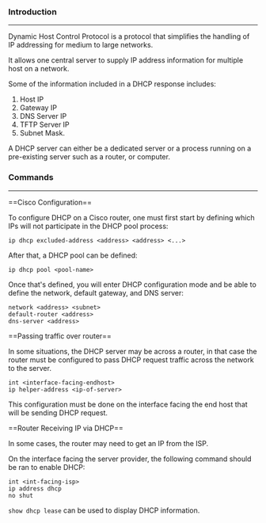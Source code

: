### Introduction
---
Dynamic Host Control Protocol is a protocol that simplifies the handling of IP addressing for medium to large networks. 

It allows one central server to supply IP address information for multiple host on a network. 

Some of the information included in a DHCP response includes:
1. Host IP
2. Gateway IP
3. DNS Server IP
4. TFTP Server IP
5. Subnet Mask.

A DHCP server can either be a dedicated server or a process running on a pre-existing server such as a router, or computer. 

### Commands
---
==Cisco Configuration==
 
To configure DHCP on a Cisco router, one must first start by defining which IPs will not participate in the DHCP pool process:

```
ip dhcp excluded-address <address> <address> <...> 
```

After that, a DHCP pool can be defined:

```
ip dhcp pool <pool-name>
```

Once that's defined, you will enter DHCP configuration mode and be able to define the network, default gateway, and DNS server:

```
network <address> <subnet>
default-router <address>
dns-server <address>
```

==Passing traffic over router==

In some situations, the DHCP server may be across a router, in that case the router must be configured to pass DHCP request traffic across the network to the server. 

```
int <interface-facing-endhost>
ip helper-address <ip-of-server>
```

This configuration must be done on the interface facing the end host that will be sending DHCP request. 

==Router Receiving IP via DHCP==

In some cases, the router may need to get an IP from the ISP. 

On the interface facing the server provider, the following command should be ran to enable DHCP:

```
int <int-facing-isp>
ip address dhcp
no shut
```

`show dhcp lease` can be used to display DHCP information.